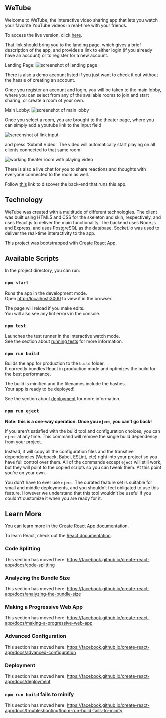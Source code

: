 ## WeTube

Welcome to WeTube, the interactive video sharing app that lets you watch your favorite YouTube videos
in real-time with your friends.

To access the live version, click [here](https://bmmeehan3-youtube-theater-app.now.sh/).

That link should bring you to the landing page, which gives a brief description of the app, and provides
a link to either login (if you already have an account) or to register for a new account. 

Landing Page: ![screenshot of landing page](https://i.gyazo.com/ae2c4963fca8d31d89be65801e1d69db.png)

There is also a demo account listed if you just want to check it out without the hassle of creating an 
account.

Once you register an account and login, you will be taken to the main lobby, where you can select
from any of the available rooms to join and start sharing, or create a room of your own.

Main Lobby: ![screenshot of main lobby](https://i.gyazo.com/c53400482c5a662fb8b52a899cb346e3.png)

Once you select a room, you are brought to the theater page, where you can simply add a youtube link to the input field 

![screenshot of link input](https://i.gyazo.com/2d44ab11614b27657eb1243e582a1740.png)

and press 'Submit Video'. The video will automatically start playing on all clients connected to that same room.

![working theater room with playing video](https://i.gyazo.com/f2b64c71480cdaab23308045fee25718.png)

There is also a live chat for you to share reactions and thoughts with everyone connected to the room as
well.

Follow [this](https://github.com/bmtron/youtube-theater-server) link to discover the back-end that runs this app.

## Technology

WeTube was created with a multitude of different technologies. The client was built using HTML5 and CSS for the skeleton and skin, respectively, and uses React.js to deliver the main functionality. The backend uses Node.js and Express, and uses PostgreSQL as the database. Socket.io was used to deliver the real-time interactivity to the app.

This project was bootstrapped with [Create React App](https://github.com/facebook/create-react-app).

## Available Scripts

In the project directory, you can run:

### `npm start`

Runs the app in the development mode.<br>
Open [http://localhost:3000](http://localhost:3000) to view it in the browser.

The page will reload if you make edits.<br>
You will also see any lint errors in the console.

### `npm test`

Launches the test runner in the interactive watch mode.<br>
See the section about [running tests](https://facebook.github.io/create-react-app/docs/running-tests) for more information.

### `npm run build`

Builds the app for production to the `build` folder.<br>
It correctly bundles React in production mode and optimizes the build for the best performance.

The build is minified and the filenames include the hashes.<br>
Your app is ready to be deployed!

See the section about [deployment](https://facebook.github.io/create-react-app/docs/deployment) for more information.

### `npm run eject`

**Note: this is a one-way operation. Once you `eject`, you can’t go back!**

If you aren’t satisfied with the build tool and configuration choices, you can `eject` at any time. This command will remove the single build dependency from your project.

Instead, it will copy all the configuration files and the transitive dependencies (Webpack, Babel, ESLint, etc) right into your project so you have full control over them. All of the commands except `eject` will still work, but they will point to the copied scripts so you can tweak them. At this point you’re on your own.

You don’t have to ever use `eject`. The curated feature set is suitable for small and middle deployments, and you shouldn’t feel obligated to use this feature. However we understand that this tool wouldn’t be useful if you couldn’t customize it when you are ready for it.

## Learn More

You can learn more in the [Create React App documentation](https://facebook.github.io/create-react-app/docs/getting-started).

To learn React, check out the [React documentation](https://reactjs.org/).

### Code Splitting

This section has moved here: https://facebook.github.io/create-react-app/docs/code-splitting

### Analyzing the Bundle Size

This section has moved here: https://facebook.github.io/create-react-app/docs/analyzing-the-bundle-size

### Making a Progressive Web App

This section has moved here: https://facebook.github.io/create-react-app/docs/making-a-progressive-web-app

### Advanced Configuration

This section has moved here: https://facebook.github.io/create-react-app/docs/advanced-configuration

### Deployment

This section has moved here: https://facebook.github.io/create-react-app/docs/deployment

### `npm run build` fails to minify

This section has moved here: https://facebook.github.io/create-react-app/docs/troubleshooting#npm-run-build-fails-to-minify
